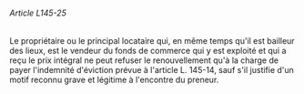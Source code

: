 ###### Article L145-25

Le propriétaire ou le principal locataire qui, en même temps qu'il est bailleur des lieux, est le vendeur du fonds de commerce qui y est exploité et qui a reçu le prix intégral ne peut refuser le renouvellement qu'à la charge de payer l'indemnité d'éviction prévue à l'article L. 145-14, sauf s'il justifie d'un motif reconnu grave et légitime à l'encontre du preneur.

